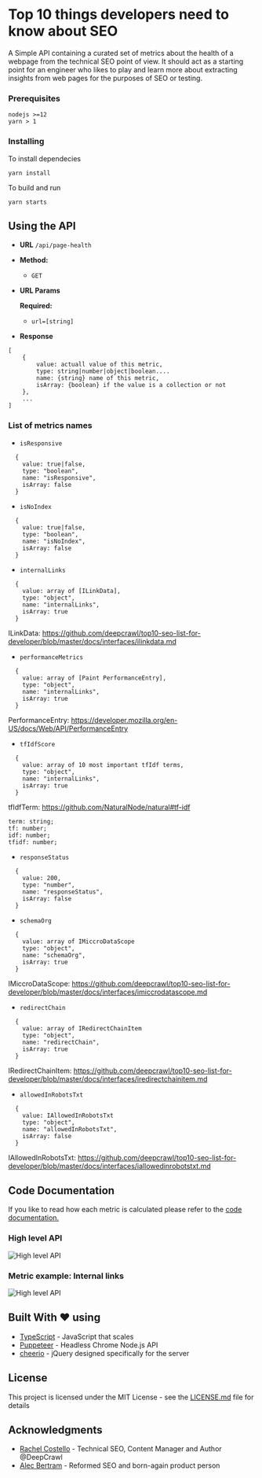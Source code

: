 # Top 10 things developers need to know about SEO

A Simple API containing a curated set of metrics about the health of a webpage from the technical SEO point of view. It should act as a starting point for an engineer who likes to play and learn more about extracting insights from web pages for the purposes of SEO or testing.

### Prerequisites

```
nodejs >=12
yarn > 1
```

### Installing

To install dependecies

```
yarn install
```

To build and run

```
yarn starts
```

## Using the API

- **URL**
  `/api/page-health`

- **Method:**

  - `GET`

- **URL Params**

  **Required:**

  - `url=[string]`

- **Response**

```
[
    {
        value: actuall value of this metric,
        type: string|number|object|boolean....
        name: {string} name of this metric,
        isArray: {boolean} if the value is a collection or not
    },
    ...
]
```

### List of metrics names

- `isResponsive`

```
  {
    value: true|false,
    type: "boolean",
    name: "isResponsive",
    isArray: false
  }
```

- `isNoIndex`

```
  {
    value: true|false,
    type: "boolean",
    name: "isNoIndex",
    isArray: false
  }
```

- `internalLinks`

```
  {
    value: array of [ILinkData],
    type: "object",
    name: "internalLinks",
    isArray: true
  }
```

ILinkData: https://github.com/deepcrawl/top10-seo-list-for-developer/blob/master/docs/interfaces/ilinkdata.md

- `performanceMetrics`

```
  {
    value: array of [Paint PerformanceEntry],
    type: "object",
    name: "internalLinks",
    isArray: true
  }
```

PerformanceEntry: https://developer.mozilla.org/en-US/docs/Web/API/PerformanceEntry

- `tfIdfScore`

```
  {
    value: array of 10 most important tfIdf terms,
    type: "object",
    name: "internalLinks",
    isArray: true
  }
```

tfIdfTerm: https://github.com/NaturalNode/natural#tf-idf

```
term: string;
tf: number;
idf: number;
tfidf: number;
```

- `responseStatus`

```
  {
    value: 200,
    type: "number",
    name: "responseStatus",
    isArray: false
  }
```

- `schemaOrg`

```
  {
    value: array of IMiccroDataScope
    type: "object",
    name: "schemaOrg",
    isArray: true
  }
```

IMiccroDataScope: https://github.com/deepcrawl/top10-seo-list-for-developer/blob/master/docs/interfaces/imiccrodatascope.md

- `redirectChain`

```
  {
    value: array of IRedirectChainItem
    type: "object",
    name: "redirectChain",
    isArray: true
  }
```

IRedirectChainItem: https://github.com/deepcrawl/top10-seo-list-for-developer/blob/master/docs/interfaces/iredirectchainitem.md

- `allowedInRobotsTxt`

```
  {
    value: IAllowedInRobotsTxt
    type: "object",
    name: "allowedInRobotsTxt",
    isArray: false
  }
```

IAllowedInRobotsTxt: https://github.com/deepcrawl/top10-seo-list-for-developer/blob/master/docs/interfaces/iallowedinrobotstxt.md

## Code Documentation

If you like to read how each metric is calculated please refer to the [code documentation.](https://github.com/deepcrawl/top10-seo-list-for-developer/blob/master/docs/README.md)

### High level API

![High level API](designs/out/designs/high-level-api.svg)

### Metric example: Internal links

![High level API](designs/out/designs/metrics/internal-links.svg)

## Built With ❤️ using

- [TypeScript](https://www.typescriptlang.org/) - JavaScript that scales
- [Puppeteer](https://github.com/GoogleChrome/puppeteer) - Headless Chrome Node.js API
- [cheerio](https://github.com/cheeriojs/cheerio) - jQuery designed specifically for the server

## License

This project is licensed under the MIT License - see the [LICENSE.md](LICENSE.md) file for details

## Acknowledgments

- [Rachel Costello](https://twitter.com/rachellcostello) - Technical SEO, Content Manager and Author @DeepCrawl
- [Alec Bertram](https://twitter.com/KiwiAlec) - Reformed SEO and born-again product person
